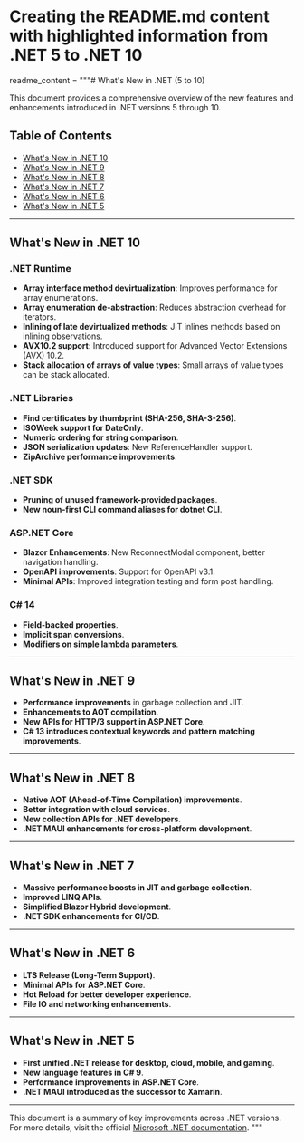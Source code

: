 # Creating the README.md content with highlighted information from .NET 5 to .NET 10

readme_content = """# What's New in .NET (5 to 10)

This document provides a comprehensive overview of the new features and enhancements introduced in .NET versions 5 through 10.

## Table of Contents
- [What's New in .NET 10](#whats-new-in-net-10)
- [What's New in .NET 9](#whats-new-in-net-9)
- [What's New in .NET 8](#whats-new-in-net-8)
- [What's New in .NET 7](#whats-new-in-net-7)
- [What's New in .NET 6](#whats-new-in-net-6)
- [What's New in .NET 5](#whats-new-in-net-5)

---

## What's New in .NET 10
### .NET Runtime
- **Array interface method devirtualization**: Improves performance for array enumerations.
- **Array enumeration de-abstraction**: Reduces abstraction overhead for iterators.
- **Inlining of late devirtualized methods**: JIT inlines methods based on inlining observations.
- **AVX10.2 support**: Introduced support for Advanced Vector Extensions (AVX) 10.2.
- **Stack allocation of arrays of value types**: Small arrays of value types can be stack allocated.

### .NET Libraries
- **Find certificates by thumbprint (SHA-256, SHA-3-256)**.
- **ISOWeek support for DateOnly**.
- **Numeric ordering for string comparison**.
- **JSON serialization updates**: New ReferenceHandler support.
- **ZipArchive performance improvements**.

### .NET SDK
- **Pruning of unused framework-provided packages**.
- **New noun-first CLI command aliases for dotnet CLI**.

### ASP.NET Core
- **Blazor Enhancements**: New ReconnectModal component, better navigation handling.
- **OpenAPI improvements**: Support for OpenAPI v3.1.
- **Minimal APIs**: Improved integration testing and form post handling.

### C# 14
- **Field-backed properties**.
- **Implicit span conversions**.
- **Modifiers on simple lambda parameters**.

---

## What's New in .NET 9
- **Performance improvements** in garbage collection and JIT.
- **Enhancements to AOT compilation**.
- **New APIs for HTTP/3 support in ASP.NET Core**.
- **C# 13 introduces contextual keywords and pattern matching improvements**.

---

## What's New in .NET 8
- **Native AOT (Ahead-of-Time Compilation) improvements**.
- **Better integration with cloud services**.
- **New collection APIs for .NET developers**.
- **.NET MAUI enhancements for cross-platform development**.

---

## What's New in .NET 7
- **Massive performance boosts in JIT and garbage collection**.
- **Improved LINQ APIs**.
- **Simplified Blazor Hybrid development**.
- **.NET SDK enhancements for CI/CD**.

---

## What's New in .NET 6
- **LTS Release (Long-Term Support)**.
- **Minimal APIs for ASP.NET Core**.
- **Hot Reload for better developer experience**.
- **File IO and networking enhancements**.

---

## What's New in .NET 5
- **First unified .NET release for desktop, cloud, mobile, and gaming**.
- **New language features in C# 9**.
- **Performance improvements in ASP.NET Core**.
- **.NET MAUI introduced as the successor to Xamarin**.

---
This document is a summary of key improvements across .NET versions. For more details, visit the official [Microsoft .NET documentation](https://learn.microsoft.com/en-us/dotnet/).
"""

